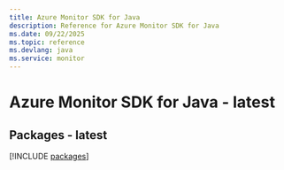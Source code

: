 ```yaml
---
title: Azure Monitor SDK for Java
description: Reference for Azure Monitor SDK for Java
ms.date: 09/22/2025
ms.topic: reference
ms.devlang: java
ms.service: monitor
---
```

# Azure Monitor SDK for Java - latest
## Packages - latest
[!INCLUDE [packages](monitor-index.md)]